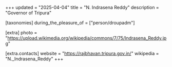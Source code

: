 +++
updated = "2025-04-04"
title = "N. Indrasena Reddy"
description = "Governor of Tripura"

[taxonomies]
during_the_pleasure_of = ["person/droupadm"]

[extra]
photo = "https://upload.wikimedia.org/wikipedia/commons/7/75/Indrasena_Reddy.jpg"

[extra.contacts]
website = "https://rajbhavan.tripura.gov.in/"
wikipedia = "N._Indrasena_Reddy"
+++